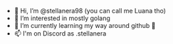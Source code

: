 - 👋 Hi, I’m @stellanera98 (you can call me Luana tho)
- 👀 I’m interested in mostly golang
- 🌱 I’m currently learning my way around github 🙈
- 📫 I'm on Discord as .stellanera

<!---
stellanera98/stellanera98 is a ✨ special ✨ repository because its `README.md` (this file) appears on your GitHub profile.
You can click the Preview link to take a look at your changes.
--->
